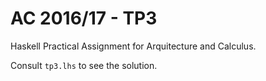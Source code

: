 # AC 2016/17 - TP3
Haskell Practical Assignment for Arquitecture and Calculus.

Consult `tp3.lhs` to see the solution.
